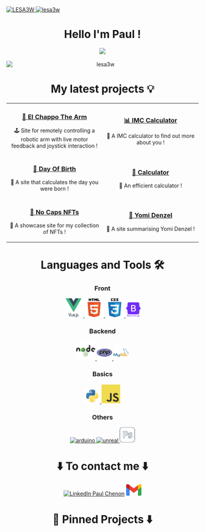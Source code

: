 <div align="left" style="display: flex; align-items: center; gap: 10px;">
  <a href="https://github.com/LESA3W" target="blank"> <img src="https://img.shields.io/github/followers/LESA3W?style=social" alt="LESA3W" />
  <img src="https://komarev.com/ghpvc/?username=lesa3w&label=Profile%20views&color=0e75b6&style=flat" alt="lesa3w" />
  </a>
</div>

<h1 align="center">Hello I'm Paul !</h1>


<!-- Intro -->
<p style="margin: 15px;" align="center">
    <img src="https://readme-typing-svg.herokuapp.com?duration=3000&color=00ccff&center=true&vCenter=true&lines=Developer+FullStack;I'm+currently+learning+Vue.js👀">
</p>

<p align="center">
    <img src="https://github-readme-stats.vercel.app/api/top-langs?username=lesa3w&show_icons=true&locale=en&layout=compact" alt="lesa3w" style="display: block; margin: auto;" />
</p>


<!-- Projects -->
<h1 align="center">My latest projects 💡</h1>
<div align="center">
  <table style="border-collapse: collapse; border: none;">

<tr>
      <td width="50%" style="border: none;">
        <h3 align="center">
          <a href="https://github.com/LESA3W/El_Chappo" target="_blank" rel="noreferrer">🦾 El Chappo The Arm</a>
        </h3>
        <p align="center">🕹️ Site for remotely controlling a robotic arm with live motor feedback and joystick interaction !</p>
      </td>
      <td width="50%" style="border: none;">
        <h3 align="center">
          <a href="https://github.com/LESA3W/IMC_Calculator" target="_blank" rel="noreferrer">📊 IMC Calculator</a>
        </h3>
        <p align="center">📝 A IMC calculator to find out more about you !</p>
      </td>
</tr>


<tr>
      <td width="50%" style="border: none;">
        <h3 align="center">
          <a href="https://github.com/LESA3W/Day_of_birth" target="_blank" rel="noreferrer">📅 Day Of Birth</a>
        </h3>
        <p align="center">📝 A site that calculates the day you were born !</p>
      </td>
      <td width="50%" style="border: none;">
        <h3 align="center">
          <a href="https://github.com/LESA3W/Calculator" target="_blank" rel="noreferrer">🧮 Calculator</a>
        </h3>
        <p align="center">📝 An efficient calculator !</p>
      </td>
</tr>


<tr>
      <td width="50%" style="border: none;">
        <h3 align="center">
          <a href="https://lesa3w.github.io/No_Caps/" target="_blank" rel="noreferrer">🧢 No Caps NFTs</a>
        </h3>
        <p align="center">📝 A showcase site for my collection of NFTs !</p>
            <td width="50%" style="border: none;">
        <h3 align="center">
          <a href="https://lesa3w.github.io/Yomi_Denzel/" target="_blank" rel="noreferrer"> 🚀 Yomi Denzel</a>
        </h3>
        <p align="center">📝 A site summarising Yomi Denzel !</p>
      </td>
    </tr>
  </table>
</div>





<h1 align="center"></h1>
<!-- Technos -->
<h1 align="center">Languages and Tools 🛠</h1>

<h3 align="center">Front</h3>
<p align="center">
    <a href="https://vuejs.org/" target="_blank"> <img src="https://raw.githubusercontent.com/devicons/devicon/master/icons/vuejs/vuejs-original-wordmark.svg" alt="vuejs" width="50" height="50"/> </a>
    <a href="https://www.w3.org/html/" target="_blank"> <img src="https://raw.githubusercontent.com/devicons/devicon/master/icons/html5/html5-original-wordmark.svg" alt="html5" width="50" height="50"/> </a>
    <a href="https://www.w3schools.com/css/" target="_blank"> <img src="https://raw.githubusercontent.com/devicons/devicon/master/icons/css3/css3-original-wordmark.svg" alt="css3" width="50" height="50"/> </a>
    <a href="https://getbootstrap.com" target="_blank" rel="noreferrer"> <img src="https://raw.githubusercontent.com/devicons/devicon/master/icons/bootstrap/bootstrap-plain-wordmark.svg" alt="bootstrap" width="40" height="40"/> </a>
</p>




<h3 align="center">Backend</h3>
<p align="center">
    <a href="https://nodejs.org" target="_blank"> <img src="https://raw.githubusercontent.com/devicons/devicon/master/icons/nodejs/nodejs-original-wordmark.svg" alt="nodejs" width="50" height="50"/> </a>
    <a href="https://www.php.net" target="_blank" rel="noreferrer"> <img src="https://raw.githubusercontent.com/devicons/devicon/master/icons/php/php-original.svg" alt="php" width="40" height="40"/> </a>
    <a href="https://www.phpmyadmin.net/" target="_blank" rel="noreferrer"> <img src="https://raw.githubusercontent.com/devicons/devicon/master/icons/mysql/mysql-original-wordmark.svg" alt="mysql" width="40" height="40"/> </a>
</p>




<h3 align="center">Basics</h3>
<p align="center">
    <a href="https://www.python.org" target="_blank" rel="noreferrer"> <img src="https://raw.githubusercontent.com/devicons/devicon/master/icons/python/python-original.svg" alt="python" width="40" height="40"/> </a>
    <a href="https://developer.mozilla.org/en-US/docs/Web/JavaScript" target="_blank"> <img src="https://raw.githubusercontent.com/devicons/devicon/master/icons/javascript/javascript-original.svg" alt="javascript" width="50" height="50"/>
	</a>
</p>




<h3 align="center">Others</h3>
<p align="center">
	<a href="https://www.arduino.cc/" target="_blank" rel="noreferrer"> <img src="https://cdn.worldvectorlogo.com/logos/arduino-1.svg" alt="arduino" width="40" height="40"/> </a>
	<a href="https://unrealengine.com/" target="_blank" rel="noreferrer"> <img src="https://raw.githubusercontent.com/kenangundogan/fontisto/036b7eca71aab1bef8e6a0518f7329f13ed62f6b/icons/svg/brand/unreal-engine.svg" alt="unreal" width="40" height="40"/> </a>
	<a href="https://www.photoshop.com/en" target="_blank" rel="noreferrer"> <img src="https://raw.githubusercontent.com/devicons/devicon/master/icons/photoshop/photoshop-line.svg" alt="photoshop" width="40" height="40"/> </a>
</p>





<h1 align="center"></h1>
<!-- Contact -->
<h1 align="center">⬇️ To contact me ⬇️</h1>

<p align="center">
  <a href="https://www.linkedin.com/in/paul-chenon" target="blank"><img src="https://raw.githubusercontent.com/rahuldkjain/github-profile-readme-generator/master/src/images/icons/Social/linked-in-alt.svg" alt="LinkedIn Paul Chenon" height="30" width="40" /></a>
  <a href="mailto:paulchenon@gmail.com" target="blank"> <img src="https://github.com/LESA3W/visioroombot/blob/main/g_mail.png" alt="paulchenon@gmail.com" height="30" width="40"/> </a>
</p>

<h1 align="center"></h1>
<h1 align="center">📌 Pinned Projects ⬇️</h1>
